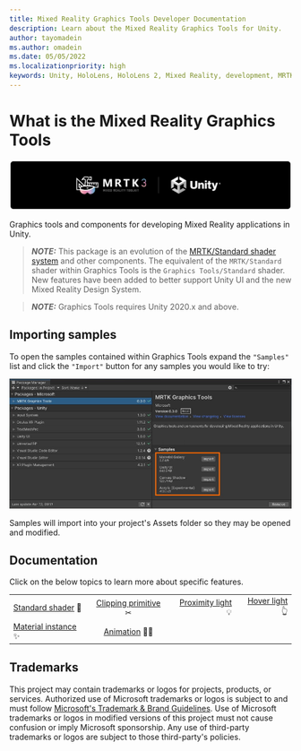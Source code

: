 ```yaml
---
title: Mixed Reality Graphics Tools Developer Documentation
description: Learn about the Mixed Reality Graphics Tools for Unity.
author: tayomadein
ms.author: omadein
ms.date: 05/05/2022
ms.localizationpriority: high
keywords: Unity, HoloLens, HoloLens 2, Mixed Reality, development, MRTK, Graphics Tools, MRGT, MR Graphics Tools, Standard Shader
---
```


# What is the Mixed Reality Graphics Tools

![MRTK Banner](images/MRTKBanner.png)

Graphics tools and components for developing Mixed Reality applications in Unity.

> **_NOTE:_** This package is an evolution of the [MRTK/Standard shader system](https://docs.microsoft.com/en-us/windows/mixed-reality/mrtk-unity/features/rendering/mrtk-standard-shader?view=mrtkunity-2021-05) and other components. The equivalent of the `MRTK/Standard` shader within Graphics Tools is the `Graphics Tools/Standard` shader. New features have been added to better support Unity UI and the new Mixed Reality Design System.

> **_NOTE:_** Graphics Tools requires Unity 2020.x and above.

## Importing samples

To open the samples contained within Graphics Tools expand the `"Samples"` list and click the `"Import"` button for any samples you would like to try:

![Package Manager Samples](images/PackageManagerSamples.jpg)

Samples will import into your project's Assets folder so they may be opened and modified.

## Documentation

Click on the below topics to learn more about specific features.

| | | | |
| :------------- | :----------: | -----------: | -----------: | 
| [Standard shader](features/standard-shader.md) 🎨 | [Clipping primitive](features/clipping-primitive.md) ✂ | [Proximity light](features/proximity-light.md) 💡 | [Hover light](features/hover-light.md) 👆 |
| [Material instance](features/material-gallery.md) ✨ | [Animation](features/animation.md) 🚶‍♀️ | | |

## Trademarks

This project may contain trademarks or logos for projects, products, or services. Authorized use of Microsoft 
trademarks or logos is subject to and must follow 
[Microsoft's Trademark & Brand Guidelines](https://www.microsoft.com/en-us/legal/intellectualproperty/trademarks/usage/general).
Use of Microsoft trademarks or logos in modified versions of this project must not cause confusion or imply Microsoft sponsorship.
Any use of third-party trademarks or logos are subject to those third-party's policies.
